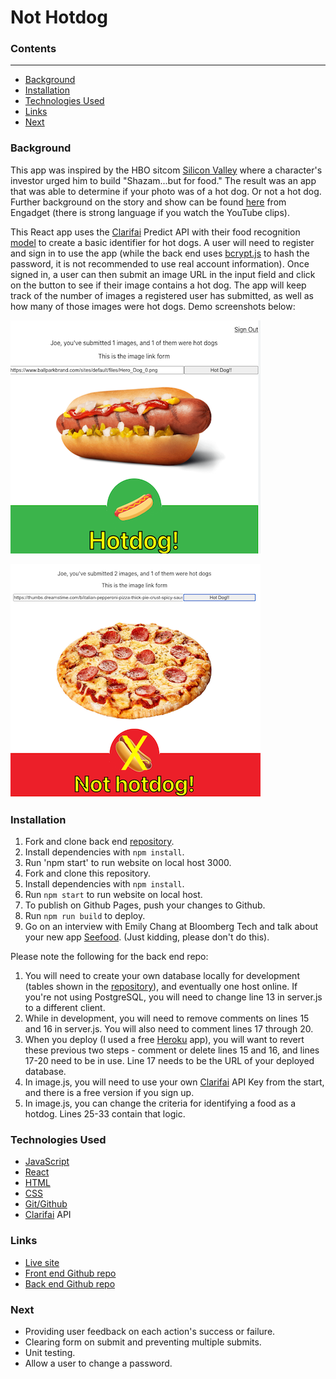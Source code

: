 
# Not Hotdog

### Contents

---

- [Background](#background)
- [Installation](#installation)
- [Technologies Used](#technologies-used)
- [Links](#links)
- [Next](#next)

### Background

This app was inspired by the HBO sitcom [Silicon Valley](https://www.hbo.com/silicon-valley) where a character's investor urged him to build "Shazam...but for food." The result was an app that was able to determine if your photo was of a hot dog. Or not a hot dog. Further background on the story and show can be found [here](https://www.engadget.com/2017-05-15-not-hotdog-app-hbo-silicon-valley.html) from Engadget (there is strong language if you watch the YouTube clips).

This React app uses the [Clarifai](https://www.clarifai.com/) Predict API with their food recognition [model](https://www.clarifai.com/models/ai-food-recognition) to create a basic identifier for hot dogs. A user will need to register and sign in to use the app (while the back end uses [bcrypt.js](https://www.npmjs.com/package/bcryptjs) to hash the password, it is not recommended to use real account information). Once signed in, a user can then submit an image URL in the input field and click on the button to see if their image contains a hot dog. The app will keep track of the number of images a registered user has submitted, as well as how many of those images were hot dogs. Demo screenshots below:

![Successful hot dog submission](./public/not-hot-dog-screenshot.png)

![Unsuccessful hot dog submission](./public/not-hot-dog-screenshot2.png)

### Installation

1. Fork and clone back end [repository](https://github.com/cedis81/not-hot-dog-backend).
2. Install dependencies with `npm install`.
3. Run 'npm start' to run website on local host 3000.
4. Fork and clone this repository.
5. Install dependencies with `npm install`.
6. Run `npm start` to run website on local host.
7. To publish on Github Pages, push your changes to Github.
8. Run `npm run build` to deploy.
9. Go on an interview with Emily Chang at Bloomberg Tech and talk about your new app [Seefood](https://twitter.com/TechAtBloomberg/status/863944535419666432?ref_src=twsrc%5Etfw%7Ctwcamp%5Etweetembed%7Ctwterm%5E863944535419666432%7Ctwgr%5E%7Ctwcon%5Es1_&ref_url=https%3A%2F%2Fwww.engadget.com%2F2017-05-15-not-hotdog-app-hbo-silicon-valley.html). (Just kidding, please don't do this).

Please note the following for the back end repo:

1. You will need to create your own database locally for development (tables shown in the [repository](https://github.com/cedis81/not-hot-dog-backend)), and eventually one host online. If you're not using PostgreSQL, you will need to change line 13 in server.js to a different client.
2. While in development, you will need to remove comments on lines 15 and 16 in server.js. You will also need to comment lines 17 through 20.
3. When you deploy (I used a free [Heroku](https://www.heroku.com/) app), you will want to revert these previous two steps - comment or delete lines 15 and 16, and lines 17-20 need to be in use. Line 17 needs to be the URL of your deployed database.
4. In image.js, you will need to use your own [Clarifai](https://www.clarifai.com/) API Key from the start, and there is a free version if you sign up.
5. In image.js, you can change the criteria for identifying a food as a hotdog. Lines 25-33 contain that logic.


### Technologies Used
- [JavaScript](https://developer.mozilla.org/en-US/docs/Web/JavaScript)
- [React](https://reactjs.org/docs/getting-started.html)
- [HTML](https://developer.mozilla.org/en-US/docs/Web/HTML)
- [CSS](https://developer.mozilla.org/en-US/docs/Web/CSS)
- [Git/Github](https://docs.github.com/en)
- [Clarifai](https://docs.clarifai.com/) API


### Links

- [Live site](https://cedis81.github.io/not-hot-dog/)
- [Front end Github repo](https://github.com/cedis81/not-hot-dog)
- [Back end Github repo](https://github.com/cedis81/not-hot-dog-backend)

### Next

- Providing user feedback on each action's success or failure.
- Clearing form on submit and preventing multiple submits.
- Unit testing.
- Allow a user to change a password.
